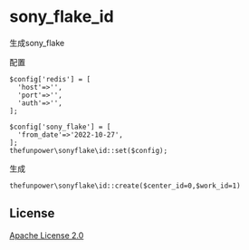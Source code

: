 # sony_flake_id
生成sony_flake


配置
~~~
$config['redis'] = [
  'host'=>'',
  'port'=>'',
  'auth'=>'', 
];

$config['sony_flake'] = [ 
  'from_date'=>'2022-10-27',
];
thefunpower\sonyflake\id::set($config);
~~~


生成

~~~
thefunpower\sonyflake\id::create($center_id=0,$work_id=1)
~~~


## License

[Apache License 2.0](LICENSE)